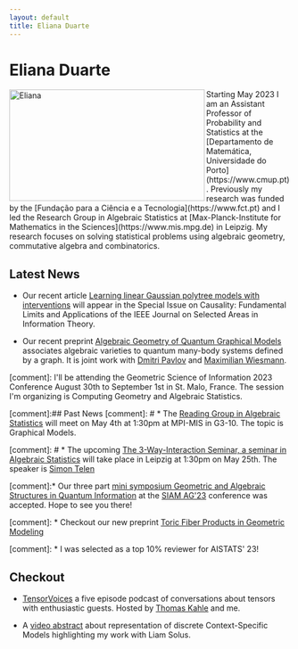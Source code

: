 ```yaml
---
layout: default
title: Eliana Duarte 
---
```


# Eliana Duarte
<img src="/assets/Eliana.jpg" alt="Eliana" align="left" style="width:350px;height:200px;">
Starting May 2023 I am an Assistant Professor of Probability and Statistics at the
[Departamento de Matemática, Universidade do Porto](https://www.cmup.pt). Previously my research was funded  by
the [Fundação para a Ciência e a Tecnologia](https://www.fct.pt)   and I 
led the Research Group in Algebraic Statistics at  [Max-Planck-Institute for Mathematics in the Sciences](https://www.mis.mpg.de) in 
Leipzig. My research focuses on solving statistical problems using algebraic geometry, commutative
algebra and combinatorics.

## Latest News
* Our recent article [Learning linear Gaussian polytree models with interventions](https://ieeexplore.ieee.org/document/10299801) will appear in the Special Issue on Causality: Fundamental Limits and Applications of the IEEE Journal on Selected Areas in Information Theory.

* Our recent preprint [Algebraic Geometry of Quantum Graphical Models](https://arxiv.org/abs/2308.11538) associates
algebraic varieties to quantum many-body systems defined by a graph. It is joint work with
[Dmitri Pavlov](https://dmmpavlov.github.io) and [Maximilian Wiesmann](https://maximilianwiesmann.github.io).

[comment]: I'll be attending the Geometric Science of Information 2023 Conference August 30th to September 1st in St. Malo, France. The session I'm organizing is Computing Geometry and Algebraic Statistics.

[comment]:## Past News
[comment]: # * The [Reading Group in Algebraic Statistics](https://emduart2.github.io/2023/03/15/ReadingGroupAstat.html) will meet on May 4th at 1:30pm at MPI-MIS in G3-10. The topic is Graphical Models.

[comment]: # * The upcoming  [The 3-Way-Interaction Seminar, a seminar in Algebraic Statistics](http://3-way-interaction.de) will take place in Leipzig at 1:30pm on May 25th. The speaker is [Simon Telen](https://simontelen.webnode.page)

[comment]:* Our three part [mini symposium Geometric and Algebraic Structures in Quantum Information](https://meetings.siam.org/sess/dsp_programsess.cfm?SESSIONCODE=77689)  at the [SIAM AG'23](https://www.siam.org/conferences/cm/conference/ag23?_ga=2.84031961.1391181692.1683103512-1015601264.1670088792) conference was accepted. Hope to see you there!

[comment]: * Checkout our new preprint [Toric Fiber Products in Geometric Modeling](https://arxiv.org/abs/2303.08754)

[comment]: * I was selected as a top 10% reviewer for AISTATS' 23!



## Checkout
* [TensorVoices](https://tensorvoices.de) a five episode podcast of conversations about tensors with enthusiastic guests. Hosted by 
    [Thomas Kahle](https://thomas-kahle.de) and me.

* A [video abstract](https://www.youtube.com/watch?v=CccVNRFmR1I) about representation of discrete Context-Specific Models highlighting my work with Liam Solus.